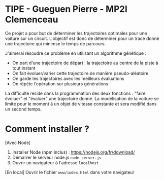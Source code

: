 # TIPE - Gueguen Pierre - MP2I Clemenceau

Ce projet a pour but de déterminer les trajectoires optimales pour une voiture sur un circuit.
L'objectif est donc de déterminer pour un tracé donné une trajectoire qui minimse le temps de parcours.

J'aimerai résoudre ce problème en utilisant un algorithme génétique :
 - On part d'une trajectoire de départ : la trajectoire au centre de la piste à tout instant
 - On fait évoluer/varier cette trajectoire de manière pseudo-aléatoire
 - On garde les trajectoires avec les meilleurs évaluations
 - On répète l'opération sur plusieurs générations

La difficulté réside dans la programmation des deux fonctions : "faire évoluer" et "évaluer" une trajectoire donné.
La modélisation de la voiture se limite pour le moment à un objet de vitesse constante et sera modifié dans un second temps.

# Comment installer ?

[Avec Node]
1) Installer Node (npm inclus) : https://nodejs.org/fr/download/
2) Démarrer le serveur node.js ```node server.js```
3) Ouvrir un navigateur à l'adresse ```localhost```

[En local]
Ouvrir le fichier ```www/index.html``` dans votre navigateur
